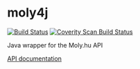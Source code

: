 moly4j
======
[![Build Status](https://travis-ci.org/tyutyutyu/moly4j.svg?branch=master)](https://travis-ci.org/tyutyutyu/moly4j)
[![Coverity Scan Build Status](https://scan.coverity.com/projects/4561/badge.svg)](https://scan.coverity.com/projects/4561)

Java wrapper for the Moly.hu API

[API documentation](http://moly.hu/dokumentumok/api)
